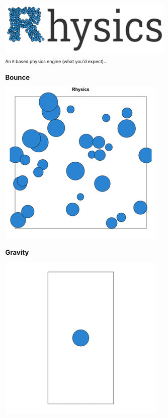 ![](images/Rhysics.png)

An `R` based physics engine (what you'd expect)...

## Bounce 

![](images/gravity.gif)

## Gravity 

![](images/bounce.gif)
